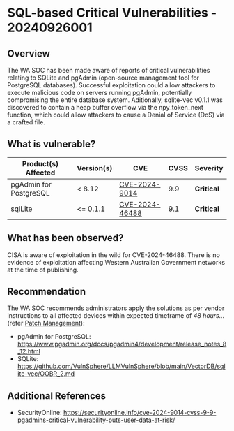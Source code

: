 # SQL-based Critical Vulnerabilities - 20240926001

## Overview

The WA SOC has been made aware of reports of critical vulnerabilities relating to SQLite and pgAdmin (open-source management tool for PostgreSQL databases). Successful exploitation could allow attackers to execute malicious code on servers running pgAdmin, potentially compromising the entire database system. Aditionally, sqlite-vec v0.1.1 was discovered to contain a heap buffer overflow via the npy_token_next function, which could allow attackers to cause a Denial of Service (DoS) via a crafted file.

## What is vulnerable?

| Product(s) Affected    | Version(s) | CVE                                                               | CVSS | Severity     |
| ---------------------- | ---------- | ----------------------------------------------------------------- | ---- | ------------ |
| pgAdmin for PostgreSQL | < 8.12     | [CVE-2024-9014](https://nvd.nist.gov/vuln/detail/CVE-2024-9014)   | 9.9  | **Critical** |
| sqlLite                | \<= 0.1.1  | [CVE-2024-46488](https://nvd.nist.gov/vuln/detail/CVE-2024-46488) | 9.1  | **Critical** |

## What has been observed?

CISA is aware of exploitation in the wild for CVE-2024-46488. There is no evidence of exploitation affecting Western Australian Government networks at the time of publishing.

## Recommendation

The WA SOC recommends administrators apply the solutions as per vendor instructions to all affected devices within expected timeframe of *48 hours...* (refer [Patch Management](../guidelines/patch-management.md)):

- pgAdmin for PostgreSQL: <https://www.pgadmin.org/docs/pgadmin4/development/release_notes_8_12.html>
- SQLite: <https://github.com/VulnSphere/LLMVulnSphere/blob/main/VectorDB/sqlite-vec/OOBR_2.md>

## Additional References

- SecurityOnline: <https://securityonline.info/cve-2024-9014-cvss-9-9-pgadmins-critical-vulnerability-puts-user-data-at-risk/>
